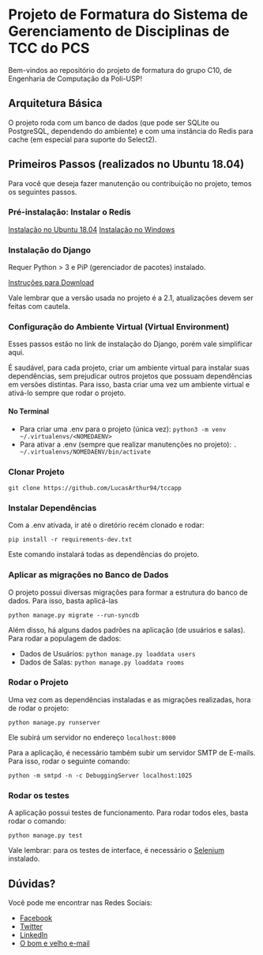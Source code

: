 # Projeto de Formatura do Sistema de Gerenciamento de Disciplinas de TCC do PCS
Bem-vindos ao repositório do projeto de formatura do grupo C10, de Engenharia de Computação da Poli-USP!

## Arquitetura Básica
O projeto roda com um banco de dados (que pode ser SQLite ou PostgreSQL, dependendo do ambiente) e com uma instância do Redis para cache (em especial para suporte do Select2).

## Primeiros Passos (realizados no Ubuntu 18.04)
Para você que deseja fazer manutenção ou contribuição no projeto, temos os seguintes passos.

### Pré-instalação: Instalar o Redis

[Instalação no Ubuntu 18.04](https://www.digitalocean.com/community/tutorials/how-to-install-and-secure-redis-on-ubuntu-18-04)
[Instalação no Windows](https://redislabs.com/ebook/appendix-a/a-3-installing-on-windows/a-3-2-installing-redis-on-window/)

### Instalação do Django

Requer Python > 3 e PiP (gerenciador de pacotes) instalado.

[Instruções para Download](https://www.djangoproject.com/download/)

Vale lembrar que a versão usada no projeto é a 2.1, atualizações devem ser feitas com cautela.

### Configuração do Ambiente Virtual (Virtual Environment)

Esses passos estão no link de instalação do Django, porém vale simplificar aqui.

É saudável, para cada projeto, criar um ambiente virtual para instalar suas dependências, sem prejudicar outros projetos que possuam dependências em versões distintas. Para isso, basta criar uma vez um ambiente virtual e ativá-lo sempre que rodar o projeto.

#### No Terminal

* Para criar uma .env para o projeto (única vez): `python3 -m venv ~/.virtualenvs/<NOMEDAENV>`
* Para ativar a .env (sempre que realizar manutenções no projeto): `. ~/.virtualenvs/NOMEDAENV/bin/activate`

### Clonar Projeto

`git clone https://github.com/LucasArthur94/tccapp`

### Instalar Dependências

Com a .env ativada, ir até o diretório recém clonado e rodar:

`pip install -r requirements-dev.txt`

Este comando instalará todas as dependências do projeto.

### Aplicar as migrações no Banco de Dados

O projeto possui diversas migrações para formar a estrutura do banco de dados. Para isso, basta aplicá-las

`python manage.py migrate --run-syncdb`

Além disso, há alguns dados padrões na aplicação (de usuários e salas). Para rodar a populagem de dados:

* Dados de Usuários: `python manage.py loaddata users`
* Dados de Salas: `python manage.py loaddata rooms`

### Rodar o Projeto

Uma vez com as dependências instaladas e as migrações realizadas, hora de rodar o projeto:

`python manage.py runserver`

Ele subirá um servidor no endereço `localhost:8000`

Para a aplicação, é necessário também subir um servidor SMTP de E-mails. Para isso, rodar o seguinte comando:

`python -m smtpd -n -c DebuggingServer localhost:1025`

### Rodar os testes

A aplicação possui testes de funcionamento. Para rodar todos eles, basta rodar o comando:

`python manage.py test`

Vale lembrar: para os testes de interface, é necessário o [Selenium](https://www.seleniumhq.org/) instalado.

## Dúvidas?

Você pode me encontrar nas Redes Sociais:

* [Facebook](https://www.facebook.com/LucasArthur94)
* [Twitter](https://twitter.com/Lucas_Arthur_94)
* [LinkedIn](https://www.linkedin.com/in/lucasarthur/)
* [O bom e velho e-mail](mailto:lucas.arthur.felgueiras@gmail.com)
